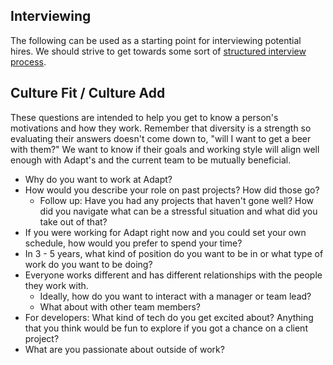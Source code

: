 Interviewing
------------

The following can be used as a starting point for interviewing potential hires.
We should strive to get towards some sort of
[structured interview process](https://hire.google.com/articles/structured-interview/).


## Culture Fit / Culture Add

These questions are intended to help you get to know a person's motivations and
how they work.  Remember that diversity is a strength so evaluating their
answers doesn't come down to, "will I want to get a beer with them?"  We want
to know if their goals and working style will align well enough with Adapt's and
the current team to be mutually beneficial.

 * Why do you want to work at Adapt?
 * How would you describe your role on past projects?  How did those go?
   * Follow up: Have you had any projects that haven't gone well?  How did you
     navigate what can be a stressful situation and what did you take out of
     that?
 * If you were working for Adapt right now and you could set your own schedule,
   how would you prefer to spend your time?
 * In 3 - 5 years, what kind of position do you want to be in or what type of
   work do you want to be doing?
 * Everyone works different and has different relationships with the people they
   work with.
   * Ideally, how do you want to interact with a manager or team lead?
   * What about with other team members?
 * For developers: What kind of tech do you get excited about?  Anything that
   you think would be fun to explore if you got a chance on a client project?
 * What are you passionate about outside of work?
